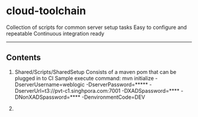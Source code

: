 # cloud-toolchain
Collection of scripts for common server setup tasks
Easy to configure and repeatable
Continuous integration ready

---------
Contents
---------

1) Shared/Scripts/SharedSetup
Consists of a maven pom that can be plugged in to CI 
Sample execute command:
 mvn initialize -DserverUsername=weblogic -DserverPassword=***** 
		-DserverUrl=t3://pvt-c1.singhpora.com:7001 
		-DXADSpassword=**** -DNonXADSpassword=****
		-DenvironmentCode=DEV

2) 
